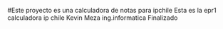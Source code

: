 #Este proyecto  es una calculadora de notas para ipchile 
Esta es la epr1
calculadora ip chile
Kevin Meza ing.informatica
Finalizado
